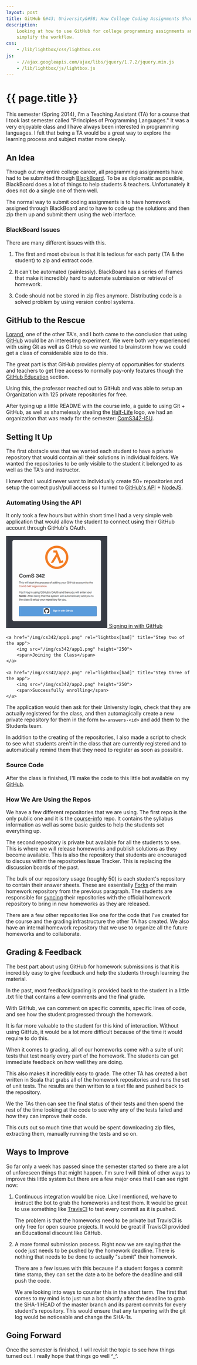 ```yaml
---
layout: post
title: GitHub &#43; University&#58; How College Coding Assignments Should Work
description:
    Looking at how to use GitHub for college programming assignments and how to
    simplify the workflow.
css:
    - /lib/lightbox/css/lightbox.css
js:
    - //ajax.googleapis.com/ajax/libs/jquery/1.7.2/jquery.min.js
    - /lib/lightbox/js/lightbox.js
---
```


{{ page.title }}
================

This semester (Spring 2014), I'm a Teaching Assistant (TA) for a course that I
took last semester called "Principles of Programming Languages." It was a very
enjoyable class and I have always been interested in programming languages. I
felt that being a TA would be a great way to explore the learning process and
subject matter more deeply.

## An Idea

Through out my entire college career, all programming assignments have had to be
submitted through [BlackBoard][bb]. To be as diplomatic as possible, BlackBoard
does a lot of things to help students & teachers. Unfortunately it does not do a
single one of them well.

The normal way to submit coding assignments is to have homework assigned through
BlackBoard and to have to code up the solutions and then zip them up and submit
them using the web interface.

### BlackBoard Issues

There are many different issues with this.

1. The first and most obvious is that it is tedious for each party (TA & the
   student) to zip and extract code.

2. It can't be automated (painlessly). BlackBoard has a series of iframes that
   make it incredibly hard to automate submission or retrieval of homework.

3. Code should not be stored in zip files anymore. Distributing code is a solved
   problem by using version control systems.

## GitHub to the Rescue

[Lorand][lorand], one of the other TA's, and I both came to the conclusion that
using [GitHub][gh] would be an interesting experiment. We were both very
experienced with using Git as well as GitHub so we wanted to brainstorm how we
could get a class of considerable size to do this.

The great part is that GitHub provides plenty of opportunities for students and
teachers to get free access to normally pay-only features though the [GitHub
Education][edu] section.

Using this, the professor reached out to GitHub and was able to setup an
Organization with 125 private repositories for free.

After typing up a little README with the course info, a guide to using Git +
GitHub, as well as shamelessly stealing the [Half-Life][hl] logo, we had an
organization that was ready for the semester: [ComS342-ISU][coms342].

## Setting It Up

The first obstacle was that we wanted each student to have a private repository
that would contain all their solutions in individual folders. We wanted the
repositories to be only visible to the student it belonged to as well as the
TA's and instructor.

I knew that I would never want to individually create 50+ repositories and setup
the correct push/pull access so I turned to [GitHub's API][api] +
[NodeJS][node].

### Automating Using the API

It only took a few hours but within short time I had a very simple web
application that would allow the student to connect using their GitHub account
through GitHub's OAuth.

<div class="gallery xlarge">
    <a href="/img/cs342/app0.png" rel="lightbox[bad]" title="Step one of the app">
        <img src="/img/cs342/app0.png" height="250">
        <span>Signing in with GitHub</span>
    </a>

    <a href="/img/cs342/app1.png" rel="lightbox[bad]" title="Step two of the app">
        <img src="/img/cs342/app1.png" height="250">
        <span>Joining the Class</span>
    </a>

    <a href="/img/cs342/app2.png" rel="lightbox[bad]" title="Step three of the app">
        <img src="/img/cs342/app2.png" height="250">
        <span>Successfully enrolling</span>
    </a>
</div>

The application would then ask for their University login, check that they are
actually registered for the class, and then automagically create a new private
repository for them in the form `hw-answers-<id>` and add them to the Students
team.

In addition to the creating of the repositories, I also made a script to check
to see what students aren't in the class that are currently registered and to
automatically remind them that they need to register as soon as possible.

### Source Code

After the class is finished, I'll make the code to this little bot available on
my [GitHub][jdavis].

### How We Are Using the Repos

We have a few different repositories that we are using. The first repo is the
only public one and it is the [course-info][course-info] repo. It contains the
syllabus information as well as some basic guides to help the students set
everything up.

The second repository is private but available for all the students to see. This
is where we will release homeworks and publish solutions as they become
available. This is also the repository that students are encouraged to discuss
within the repositories Issue Tracker. This is replacing the discussion boards
of the past.

The bulk of our repository usage (roughly 50) is each student's repository to
contain their answer sheets. These are essentially [Forks][forks] of the main
homework repository from the previous paragraph. The students are responsible
for [syncing][sync] their repositories with the official homework repository to
bring in new homeworks as they are released.

There are a few other repositories like one for the code that I've created for
the course and the grading infrastructure the other TA has created. We also have
an internal homework repository that we use to organize all the future homeworks
and to collaborate.

## Grading & Feedback

The best part about using GitHub for homework submissions is that it is
incredibly easy to give feedback and help the students through learning the
material.

In the past, most feedback/grading is provided back to the student in a little
.txt file that contains a few comments and the final grade.

With GitHub, we can comment on specific commits, specific lines of code, and see
how the student progressed through the homework.

It is far more valuable to the student for this kind of interaction. Without
using GitHub, it would be a lot more difficult because of the time it would
require to do this.

When it comes to grading, all of our homeworks come with a suite of unit tests
that test nearly every part of the homework. The students can get immediate
feedback on how well they are doing.

This also makes it incredibly easy to grade. The other TA has created a bot
written in Scala that grabs all of the homework repositories and runs the set of
unit tests. The results are then written to a text file and pushed back to the
repository.

We the TAs then can see the final status of their tests and then spend the rest
of the time looking at the code to see why any of the tests failed and how they
can improve their code.

This cuts out so much time that would be spent downloading zip files, extracting
them, manually running the tests and so on.

## Ways to Improve

So far only a week has passed since the semester started so there are a lot of
unforeseen things that might happen. I'm sure I will think of other ways to
improve this little system but there are a few major ones that I can see right
now:

1. Continuous integration would be nice. Like I mentioned, we have to instruct
   the bot to grab the homeworks and test them. It would be great to use
   something like [TravisCI][travis] to test every commit as it is pushed.

   The problem is that the homeworks need to be private but TravisCI is only
   free for open source projects. It would be great if TravisCI provided an
   Educational discount like GitHub.

2. A more formal submission process. Right now we are saying that the code just
   needs to be pushed by the homework deadline. There is nothing that needs to
   be done to actually "submit" their homework.

   There are a few issues with this because if a student forges a commit time
   stamp, they can set the date a to be before the deadline and still push the
   code.

   We are looking into ways to counter this in the short term. The first that
   comes to my mind is to just run a bot shortly after the deadline to grab the
   SHA-1 HEAD of the master branch and its parent commits for every student's
   repository. This would ensure that any tampering with the git log would be
   noticeable and change the SHA-1s.

## Going Forward

Once the semester is finished, I will revisit the topic to see how things turned
out. I really hope that things go well \^\_\^.

[bb]: http://www.blackboard.com/
[gh]: https://github.com/
[hl]: http://en.wikipedia.org/wiki/Half-Life_(video_game)
[coms342]: https://github.com/ComS342-ISU
[edu]: https://education.github.com/
[node]: http://nodejs.org/
[api]: http://developer.github.com/v3/
[travis]: https://travis-ci.org/
[jdavis]: https://github.com/jdavis
[course-info]: https://github.com/ComS342-ISU/course-info
[forks]: https://help.github.com/articles/fork-a-repo
[sync]: https://help.github.com/articles/syncing-a-fork
[lorand]: http://www.cs.iastate.edu/~lorand/
